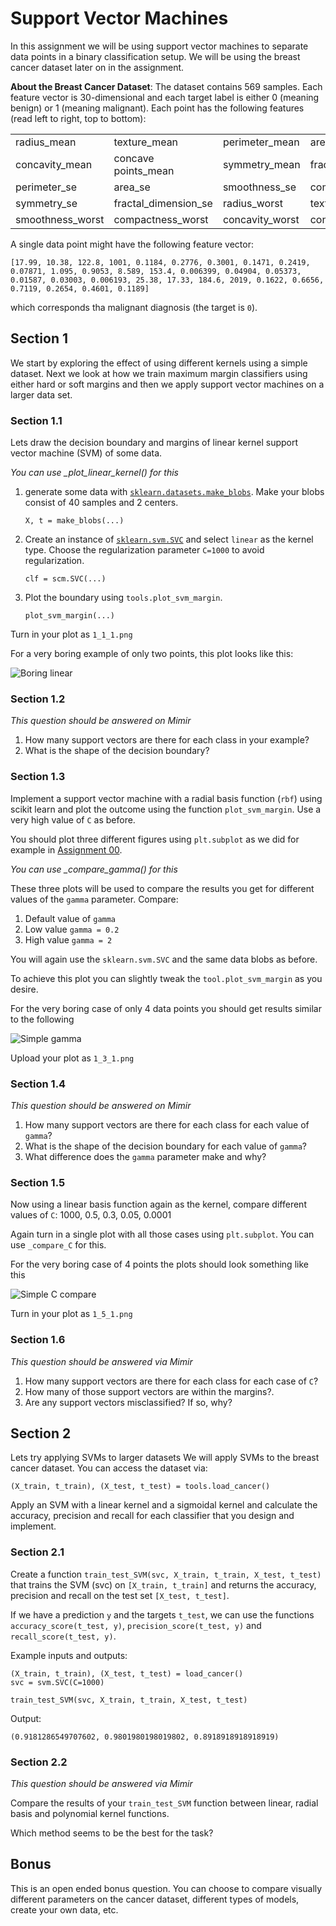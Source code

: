 # Support Vector Machines
In this assignment we will be using support vector machines to separate data points in a binary classification setup. We will be using the breast cancer dataset later on in the assignment.

**About the Breast Cancer Dataset**:
The dataset contains 569 samples. Each feature vector is 30-dimensional and each target label is either 0 (meaning benign) or 1 (meaning malignant). Each point has the following features (read left to right, top to bottom):

|||||||
| --- | --- | --- | --- | --- | --- |
| radius_mean | texture_mean | perimeter_mean | area_mean | smoothness_mean | compactness_mean |
| concavity_mean | concave points_mean | symmetry_mean | fractal_dimension_mean | radius_se | texture_se
| perimeter_se | area_se | smoothness_se | compactness_se | concavity_se | concave points_se |
| symmetry_se | fractal_dimension_se | radius_worst | texture_worst | perimeter_worst | area_worst |
| smoothness_worst | compactness_worst | concavity_worst | concave points_worst | symmetry_worst | fractal_dimension_worst |

A single data point might have the following feature vector:

`[17.99, 10.38, 122.8, 1001, 0.1184, 0.2776, 0.3001, 0.1471, 0.2419, 0.07871, 1.095, 0.9053, 8.589, 153.4, 0.006399, 0.04904, 0.05373, 0.01587, 0.03003, 0.006193, 25.38, 17.33, 184.6, 2019, 0.1622, 0.6656, 0.7119, 0.2654, 0.4601, 0.1189]`

which corresponds tha malignant diagnosis (the target is `0`).


## Section 1
We start by exploring the effect of using different kernels using a simple dataset. Next we look at how we train maximum margin classifiers using either hard or soft margins and then we apply support vector machines on a larger data set.

### Section 1.1
Lets draw the decision boundary and margins of linear kernel support vector machine (SVM) of some data.

*You can use _plot_linear_kernel() for this*

1. generate some data with [`sklearn.datasets.make_blobs`](https://scikit-learn.org/stable/modules/generated/sklearn.datasets.make_blobs.html). Make your blobs consist of 40 samples and 2 centers.
    ```
    X, t = make_blobs(...)
    ```
2. Create an instance of [`sklearn.svm.SVC`](https://scikit-learn.org/stable/modules/generated/sklearn.svm.SVC.html) and select `linear` as the kernel type. Choose the regularization parameter `C=1000` to avoid regularization.
    ```
    clf = scm.SVC(...)
    ```
3. Plot the boundary using `tools.plot_svm_margin`.
    ```
    plot_svm_margin(...)
    ```
Turn in your plot as `1_1_1.png`

For a very boring example of only two points, this plot looks like this:

![Boring linear](images/simple_linear.png)



### Section 1.2
*This question should be answered on Mimir*

1. How many support vectors are there for each class in your example?
2. What is the shape of the decision boundary?

### Section 1.3
Implement a support vector machine with a radial basis function (`rbf`) using scikit learn and plot the outcome using the function `plot_svm_margin`. Use a very high value of `C` as before.

You should plot three different figures using `plt.subplot` as we did for example in [Assignment 00](../00_introduction/README.md).

*You can use _compare_gamma() for this*

These three plots will be used to compare the results you get for different values of the `gamma` parameter. Compare:
1. Default value of `gamma`
2. Low value `gamma = 0.2`
3. High value `gamma = 2`

You will again use the `sklearn.svm.SVC` and the same data blobs as before.

To achieve this plot you can slightly tweak the `tool.plot_svm_margin` as you desire.

For the very boring case of only 4 data points you should get results similar to the following

![Simple gamma](images/simple_gamma_compare.png)

Upload your plot as `1_3_1.png`

### Section 1.4
*This question should be answered on Mimir*

1. How many support vectors are there for each class for each value of `gamma`?
2. What is the shape of the decision boundary for each value of `gamma`?
3. What difference does the `gamma` parameter make and why?


### Section 1.5
Now using a linear basis function again as the kernel, compare different values of `C`: 1000, 0.5, 0.3, 0.05, 0.0001

Again turn in a single plot with all those cases using `plt.subplot`. You can use `_compare_C` for this.

For the very boring case of 4 points the plots should look something like this

![Simple C compare](images/simple_c_compare.png)

Turn in your plot as `1_5_1.png`

### Section 1.6
*This question should be answered via Mimir*

1. How many support vectors are there for each class for each case of `C`?
2. How many of those support vectors are within the margins?.
3. Are any support vectors misclassified? If so, why?


## Section 2
Lets try applying SVMs to larger datasets We will apply SVMs to the breast cancer dataset. You can access the dataset via:

```
(X_train, t_train), (X_test, t_test) = tools.load_cancer()
```

Apply an SVM with a linear kernel and a sigmoidal kernel and calculate the accuracy, precision and recall for each classifier that you design and implement.

### Section 2.1
Create a function `train_test_SVM(svc, X_train, t_train, X_test, t_test)` that trains the SVM (svc) on `[X_train, t_train]` and returns the accuracy, precision and recall on the test set `[X_test, t_test]`.

If we have a prediction `y` and the targets `t_test`, we can use the functions `accuracy_score(t_test, y)`, `precision_score(t_test, y)` and `recall_score(t_test, y)`.

Example inputs and outputs:
```
(X_train, t_train), (X_test, t_test) = load_cancer()
svc = svm.SVC(C=1000)

train_test_SVM(svc, X_train, t_train, X_test, t_test)
```
Output:
```
(0.9181286549707602, 0.9801980198019802, 0.8918918918918919)
```

### Section 2.2
*This question should be answered via Mimir*

Compare the results of your `train_test_SVM` function between linear, radial basis and polynomial kernel functions.

Which method seems to be the best for the task?


## Bonus
This is an open ended bonus question. You can choose to compare visually different parameters on the cancer dataset, different types of models, create your own data, etc.